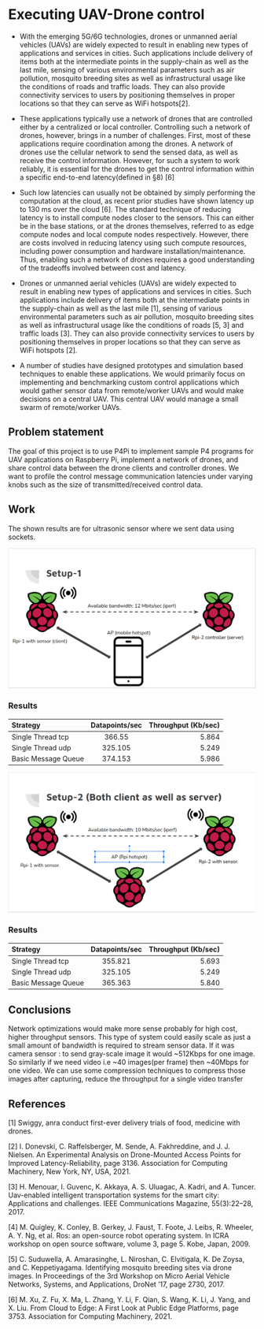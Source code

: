 # Executing UAV-Drone control

- With the emerging 5G/6G technologies, drones or unmanned aerial vehicles (UAVs) are widely expected to result in enabling new types of applications and services in cities. Such applications include delivery of items both at the intermediate points in the supply-chain as well as the last mile, sensing of various environmental parameters such as air pollution, mosquito breeding sites as well as infrastructural usage like the conditions of roads and traffic loads. They can also provide connectivity services to users by positioning themselves in proper locations so that they can serve as WiFi hotspots[2].

- These applications typically use a network of drones that are controlled either by a centralized or local controller. Controlling such a network of drones, however, brings in a number of challenges. First, most of these applications require coordination among the drones. A network of drones use the cellular network to send the sensed data, as well as receive the control information. However, for such a system to work reliably, it is essential for the drones to get the control information within a specific end-to-end latency(defined in §8) [6]

- Such low latencies can usually not be obtained by simply performing the computation at the cloud, as recent prior studies have shown latency up to 130 ms over the cloud [6]. The standard technique of reducing latency is to install compute nodes closer to the sensors. This can either be in the base stations, or at the drones themselves, referred to as edge compute nodes and local compute nodes respectively. However, there are costs involved in reducing latency using such compute resources, including power consumption and hardware installation/maintenance. Thus, enabling such a network of drones requires a good understanding of the tradeoffs involved between cost and latency.

- Drones or unmanned aerial vehicles (UAVs) are widely expected to result in enabling new types of applications and services in cities. Such applications include delivery of items both at the intermediate points in the supply-chain as well as the last mile [1], sensing of various environmental parameters such as air pollution, mosquito breeding sites as well as infrastructural usage like the conditions of roads [5, 3] and traffic loads [3]. They can also provide connectivity services to users by positioning themselves in proper locations so that they can serve as WiFi hotspots [2]. 

- A number of studies have designed prototypes and simulation based techniques to enable these applications. We would primarily focus on implementing and benchmarking custom control applications which would gather sensor data from remote/worker UAVs and would make decisions on a central UAV. This central UAV would manage a small swarm of remote/worker UAVs. 

## Problem statement
The goal of this project is to use P4Pi to implement sample P4 programs for UAV applications on Raspberry Pi, implement a network of drones, and share control data between the drone clients and controller drones. We want to profile the control message communication latencies under varying knobs such as the size of transmitted/received control data.

## Work
The shown results are for ultrasonic sensor where we sent data using sockets.

![](https://github.com/ashcode028/UAV-RPI-Control/blob/62317cf102dadd3f681a3a5699dc543152e1da58/images/Screenshot%20from%202022-05-15%2016-06-07.png)
### Results

|Strategy | Datapoints/sec |Throughput (Kb/sec)|
|:---     |          :---: |               ---:| 
|Single Thread tcp|366.55|5.864|
|Single Thread udp|325.105|5.249|
|Basic Message Queue|374.153|5.986|


![](https://github.com/ashcode028/UAV-RPI-Control/blob/62317cf102dadd3f681a3a5699dc543152e1da58/images/Screenshot%20from%202022-05-15%2016-06-02.png)
### Results
|Strategy| Datapoints/sec |Throughput (Kb/sec)|
|:---    |     :---:      |               ---:| 
|Single Thread tcp | 355.821|5.693|
|Single Thread udp |325.105|5.249|
|Basic Message Queue|365.363|5.840|

## Conclusions
Network optimizations would make more sense probably for high cost, higher throughput sensors.
This type of system could easily scale as just a small amount of bandwidth is required to stream sensor data.
If it was camera sensor : to send gray-scale image it would ~512Kbps for one image. So similarly if we need video i.e ~40 images(per frame) then ~40Mbps for one video.
We can use some compression techniques to compress those images after capturing, reduce the throughput for a single video transfer 


## References
[1] Swiggy, anra conduct first-ever delivery trials of food, medicine with drones. 

[2] I. Donevski, C. Raffelsberger, M. Sende, A. Fakhreddine, and J. J. Nielsen. An Experimental Analysis on Drone-Mounted Access Points for Improved Latency-Reliability, page 3136. Association for Computing Machinery, New York, NY, USA, 2021. 

[3] H. Menouar, I. Guvenc, K. Akkaya, A. S. Uluagac, A. Kadri, and A. Tuncer. Uav-enabled intelligent transportation systems for the smart city: Applications and challenges. IEEE Communications Magazine, 55(3):22–28, 2017. 

[4] M. Quigley, K. Conley, B. Gerkey, J. Faust, T. Foote, J. Leibs, R. Wheeler, A. Y. Ng, et al. Ros: an open-source robot operating system. In ICRA workshop on open source software, volume 3, page 5. Kobe, Japan, 2009. 

[5] C. Suduwella, A. Amarasinghe, L. Niroshan, C. Elvitigala, K. De Zoysa, and C. Keppetiyagama. Identifying mosquito breeding sites via drone images. In Proceedings of the 3rd Workshop on Micro Aerial Vehicle Networks, Systems, and Applications, DroNet ’17, page 2730, 2017. 

[6] M. Xu, Z. Fu, X. Ma, L. Zhang, Y. Li, F. Qian, S. Wang, K. Li, J. Yang, and X. Liu. From Cloud to Edge: A First Look at Public Edge Platforms, page 3753. Association for Computing Machinery, 2021.

